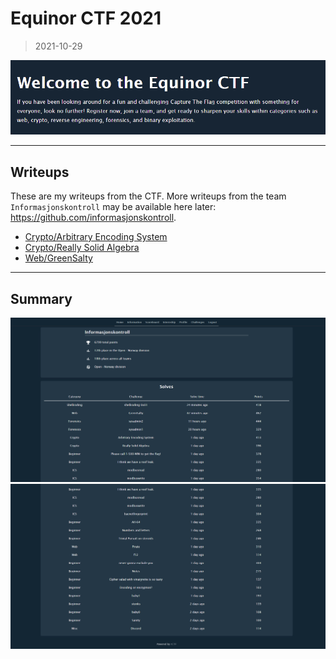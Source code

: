 # Equinor CTF 2021
> 2021-10-29

![](00.png "")

---

## Writeups

These are my writeups from the CTF. More writeups from the team `Informasjonskontroll` may be available here later: https://github.com/informasjonskontroll.

- [Crypto/Arbitrary Encoding System](crypto/arbitrary-encoding-system)
- [Crypto/Really Solid Algebra](crypto/really-solid-algebra)
- [Web/GreenSalty](web/green-salty)

---

## Summary

![](01.png "")
![](02.png "")